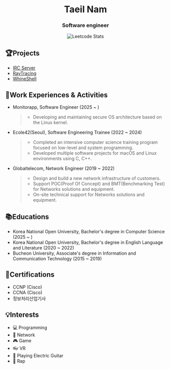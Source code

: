 <h1 align="center">Taeil Nam</h1>
<h3 align="center">Software engineer</h3>

<p align="center">
  <img src="https://leetcard.jacoblin.cool/Taeil-Nam?ext=contest" alt="Leetcode Stats">
</p>

<!--
<p align="center">
  <img src="https://leetcard.jacoblin.cool/Taeil-Nam?ext=heatmap" alt="Leetcode Stats">
</p>
-->

## 🏆Projects
- [IRC Server](https://github.com/Taeil-Nam/IRC-Server)
- [RayTracing](https://github.com/Taeil-Nam/RayTracing)
- [WhineShell](https://github.com/Taeil-Nam/WhineShell)

## 📌Work Experiences & Activities
- Monitorapp, Software Engineer (2025 ~ )
  >  - Developing and maintaining secure OS architecture based on the Linux kernel.
- Ecole42(Seoul), Software Engineering Trainee (2022 ~ 2024)
  >  - Completed an intensive computer science training program focused on low-level and system programming.
  >  - Developed multiple software projects for macOS and Linux environments using C, C++.
- Globaltelecom, Network Engineer (2019 ~ 2022)
  >  - Design and build a new network infrastructure of customers.
  >  - Support POC(Proof Of Concept) and BMT(Benchmarking Test) for Networks solutions and equipment.
  >  - On-site technical support for Networks solutions and equipment.

## 📚Educations
- Korea National Open University, Bachelor's degree in Computer Science (2025 ~ )
- Korea National Open University, Bachelor's degree in English Language and Literature (2020 ~ 2022)
- Bucheon University, Associate's degree in Information and Communication Technology (2015 ~ 2019)

## 📝Certifications
- CCNP (Cisco)
- CCNA (Cisco)
- 정보처리산업기사

## 💡Interests
- 💻 Programming
- 📡 Network
- 🎮 Game
- 👓 VR
- 🎸 Playing Electric Guitar
- 🎤 Rap
